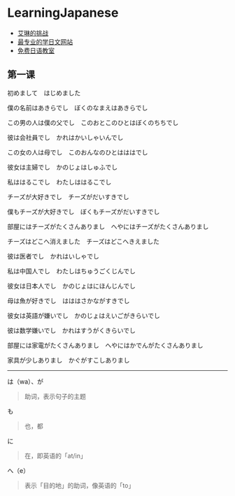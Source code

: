 # LearningJapanese

- [艾琳的挑战](https://www.erin.ne.jp/zh/)
- [最专业的学日文网站](https://www.jpmarumaru.com/tw/index.asp)
- [免费日语教室](http://www.learnjapanese.aiyori.org/)

## 第一课

初めまして　はじめました

僕の名前はあきらでし　ぼくのなまえはあきらでし

この男の人は僕の父でし　このおとこのひとはぼくのちちでし

彼は会社員でし　かれはかいしゃいんでし

この女の人は母でし　このおんなのひとはははでし

彼女は主婦でし　かのじょはしゅふでし

私ははるこでし　わたしははるこでし

チーズが大好きでし　チーズがだいすきでし

僕もチーズが大好きでし　ぼくもチーズがだいすきでし

部屋にはチーズがたくさんありまし　へやにはチーズがたくさんありまし

チーズはどこへ消えました　チーズはどこへきえました


彼は医者でし　かれはいしゃでし

私は中国人でし　わたしはちゅうごくじんでし

彼女は日本人でし　かのじょはにほんじんでし

母は魚が好きでし　はははさかながすきでし

彼女は英語が嫌いでし　かのじょはえいごがきらいでし

彼は数学嫌いでし　かれはすうがくきらいでし

部屋には家電がたくさんありまし　へやにはかでんがたくさんありまし

家具が少しありまし　かぐがすこしありまし

---

は（wa）、が
> 助词，表示句子的主题

も
> 也，都

に
> 在，即英语的「at/in」

へ（e）
> 表示「目的地」的助词，像英语的「to」
